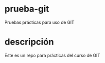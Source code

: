 # prueba-git
Pruebas prácticas para uso de GIT 

# descripción
Este es un repo para prácticas del curso de GIT
